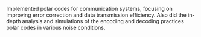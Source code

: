  Implemented polar codes for communication systems, focusing on improving error correction and data transmission efficiency. Also did the in-depth analysis and simulations of the encoding and decoding practices polar codes in various noise conditions.

